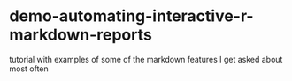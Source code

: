 # demo-automating-interactive-r-markdown-reports
 tutorial with examples of some of the markdown features I get asked about most often
